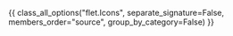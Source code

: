 {{ class_all_options("flet.Icons", separate_signature=False, members_order="source", group_by_category=False) }}
